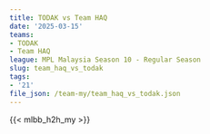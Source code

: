 ```yaml
---
title: TODAK vs Team HAQ
date: '2025-03-15'
teams:
- TODAK
- Team HAQ
league: MPL Malaysia Season 10 - Regular Season
slug: team_haq_vs_todak
tags:
- '21'
file_json: /team-my/team_haq_vs_todak.json
---
```


{{< mlbb_h2h_my >}}
